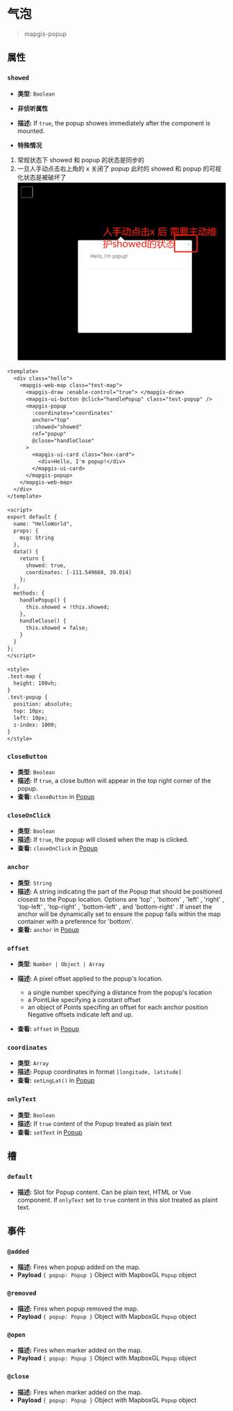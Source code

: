 # 气泡

> mapgis-popup

## 属性

### `showed`

- **类型**: `Boolean`
- **非侦听属性**
- **描述:** If `true`, the popup showes immediately after the component is mounted.

- **特殊情况**

1. 常规状态下 showed 和 popup 的状态是同步的
2. 一旦人手动点击右上角的 x 关闭了 popup 此时的 showed 和 popup 的可视化状态是被破坏了
   ![关闭](./UI/Popup/close.png)

```vue
<template>
  <div class="hello">
    <mapgis-web-map class="test-map">
      <mapgis-draw :enable-control="true"> </mapgis-draw>
      <mapgis-ui-button @click="handlePopup" class="test-popup" />
      <mapgis-popup
        :coordinates="coordinates"
        anchor="top"
        :showed="showed"
        ref="popup"
        @close="handleClose"
      >
        <mapgis-ui-card class="box-card">
          <div>Hello, I'm popup!</div>
        </mapgis-ui-card>
      </mapgis-popup>
    </mapgis-web-map>
  </div>
</template>

<script>
export default {
  name: "HelloWorld",
  props: {
    msg: String
  },
  data() {
    return {
      showed: true,
      coordinates: [-111.549668, 39.014]
    };
  },
  methods: {
    handlePopup() {
      this.showed = !this.showed;
    },
    handleClose() {
      this.showed = false;
    }
  }
};
</script>

<style>
.test-map {
  height: 100vh;
}
.test-popup {
  position: absolute;
  top: 10px;
  left: 10px;
  z-index: 1000;
}
</style>
```

### `closeButton`

- **类型**: `Boolean`
- **描述:** If `true`, a close button will appear in the top right corner of the popup.
- **查看:** `closeButton` in [Popup](https://docs.mapbox.com/mapbox-gl-js/api/#popup)

### `closeOnClick`

- **类型**: `Boolean`
- **描述:** If `true`, the popup will closed when the map is clicked.
- **查看:** `closeOnClick` in [Popup](https://docs.mapbox.com/mapbox-gl-js/api/#popup)

### `anchor`

- **类型**: `String`
- **描述:** A string indicating the part of the Popup that should be positioned closest to the Popup location. Options are 'top' , 'bottom' , 'left' , 'right' , 'top-left' , 'top-right' , 'bottom-left' , and 'bottom-right' . If unset the anchor will be dynamically set to ensure the popup falls within the map container with a preference for 'bottom'.
- **查看:** `anchor` in [Popup](https://docs.mapbox.com/mapbox-gl-js/api/#popup)

### `offset`

- **类型**: `Number | Object | Array`
- **描述:** A pixel offset applied to the popup's location.

  - a single number specifying a distance from the popup's location
  - a PointLike specifying a constant offset
  - an object of Points specifing an offset for each anchor position Negative offsets indicate left and up.

- **查看:** `offset` in [Popup](https://docs.mapbox.com/mapbox-gl-js/api/#popup)

### `coordinates`

- **类型**: `Array`
- **描述:** Popup coordinates in format `[longitude, latitude]`
- **查看:** `setLngLat()` in [Popup](https://docs.mapbox.com/mapbox-gl-js/api/#popup#setlnglat)

### `onlyText`

- **类型**: `Boolean`
- **描述:** If `true` content of the Popup treated as plain text
- **查看:** `setText` in [Popup](https://docs.mapbox.com/mapbox-gl-js/api/#popup#settext)

## 槽

### `default`

- **描述:** Slot for Popup content. Can be plain text, HTML or Vue component. If `onlyText` set to `true` content in this slot treated as plaint text.

## 事件

### `@added`

- **描述:** Fires when popup added on the map.
- **Payload** `{ popup: Popup }` Object with MapboxGL `Popup` object

### `@removed`

- **描述:** Fires when popup removed the map.
- **Payload** `{ popup: Popup }` Object with MapboxGL `Popup` object

### `@open`

- **描述:** Fires when marker added on the map.
- **Payload** `{ popup: Popup }` Object with MapboxGL `Popup` object

### `@close`

- **描述:** Fires when marker added on the map.
- **Payload** `{ popup: Popup }` Object with MapboxGL `Popup` object

